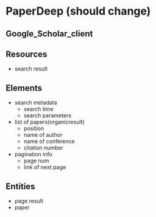 # PaperDeep (should change) 
## Google_Scholar_client

## Resources
* search result
## Elements
* search metadata
    * search time
    * search parameters
* list of papers(organicresult)
    * position
    * name of author
    * name of conference
    * citation number
* pagination info
    * page num
    * link of next page


## Entities
* page result
* paper
